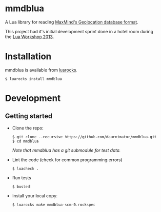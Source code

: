 # mmdblua

A Lua library for reading [MaxMind's Geolocation database format](https://maxmind.github.io/MaxMind-DB/).

This project had it's initial development sprint done in a hotel room during the [Lua Workshop 2013](https://www.lua.org/wshop13.html).


# Installation

mmdblua is available from [luarocks](https://luarocks.org/).

    $ luarocks install mmdblua


# Development

## Getting started

  - Clone the repo:
    ```
    $ git clone --recursive https://github.com/daurnimator/mmdblua.git
    $ cd mmdblua
    ```
    *Note that mmdblua has a git submodule for test data.*

  - Lint the code (check for common programming errors)
    ```
    $ luacheck .
    ```

  - Run tests
    ```
    $ busted
    ```

  - Install your local copy:
    ```
    $ luarocks make mmdblua-scm-0.rockspec
    ```
